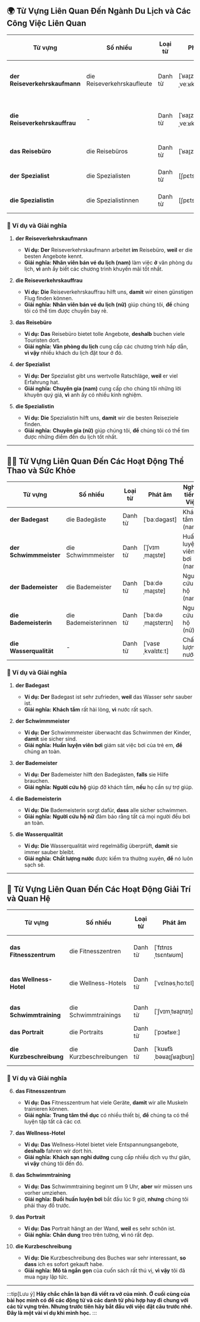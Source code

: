 ## **🌍 Từ Vựng Liên Quan Đến Ngành Du Lịch và Các Công Việc Liên Quan**

|**Từ vựng**|**Số nhiều**|**Loại từ**|**Phát âm**|**Nghĩa tiếng Việt**|
|---|---|---|---|---|
|**der Reiseverkehrskaufmann**|die Reiseverkehrskaufleute|Danh từ|[ˈʁaɪ̯zəfɛʁˌveːʁkʁaʊ̯fman]|Nhân viên bán vé du lịch (nam)|
|**die Reiseverkehrskauffrau**|-|Danh từ|[ˈʁaɪ̯zəfɛʁˌveːʁkʁaʊ̯fʁaʊ]|Nhân viên bán vé du lịch (nữ)|
|**das Reisebüro**|die Reisebüros|Danh từ|[ˈʁaɪ̯zəˌbyːʁo]|Văn phòng du lịch|
|**der Spezialist**|die Spezialisten|Danh từ|[ʃpɛtsɪˈaːlɪst]|Chuyên gia (nam)|
|**die Spezialistin**|die Spezialistinnen|Danh từ|[ʃpɛtsɪˈaːlɪstɪn]|Chuyên gia (nữ)|

### **📌 Ví dụ và Giải nghĩa**

1. **der Reiseverkehrskaufmann**
    
    - **Ví dụ:** **Der** Reiseverkehrskaufmann arbeitet **im** Reisebüro, **weil** er die besten Angebote kennt.
    - **Giải nghĩa:** **Nhân viên bán vé du lịch (nam)** làm việc **ở** văn phòng du lịch, **vì** anh ấy biết các chương trình khuyến mãi tốt nhất.
2. **die Reiseverkehrskauffrau**
    
    - **Ví dụ:** **Die** Reiseverkehrskauffrau hilft uns, **damit** wir einen günstigen Flug finden können.
    - **Giải nghĩa:** **Nhân viên bán vé du lịch (nữ)** giúp chúng tôi, **để** chúng tôi có thể tìm được chuyến bay rẻ.
3. **das Reisebüro**
    
    - **Ví dụ:** **Das** Reisebüro bietet tolle Angebote, **deshalb** buchen viele Touristen dort.
    - **Giải nghĩa:** **Văn phòng du lịch** cung cấp các chương trình hấp dẫn, **vì vậy** nhiều khách du lịch đặt tour ở đó.
4. **der Spezialist**
    
    - **Ví dụ:** **Der** Spezialist gibt uns wertvolle Ratschläge, **weil** er viel Erfahrung hat.
    - **Giải nghĩa:** **Chuyên gia (nam)** cung cấp cho chúng tôi những lời khuyên quý giá, **vì** anh ấy có nhiều kinh nghiệm.
5. **die Spezialistin**
    
    - **Ví dụ:** **Die** Spezialistin hilft uns, **damit** wir die besten Reiseziele finden.
    - **Giải nghĩa:** **Chuyên gia (nữ)** giúp chúng tôi, **để** chúng tôi có thể tìm được những điểm đến du lịch tốt nhất.

---

## **🏊‍♂️ Từ Vựng Liên Quan Đến Các Hoạt Động Thể Thao và Sức Khỏe**

|**Từ vựng**|**Số nhiều**|**Loại từ**|**Phát âm**|**Nghĩa tiếng Việt**|
|---|---|---|---|---|
|**der Badegast**|die Badegäste|Danh từ|[ˈbaːdəɡast]|Khách tắm (nam)|
|**der Schwimmmeister**|die Schwimmmeister|Danh từ|[ˈʃvɪmˌmaɪ̯stɐ]|Huấn luyện viên bơi (nam)|
|**der Bademeister**|die Bademeister|Danh từ|[ˈbaːdəˌmaɪ̯stɐ]|Người cứu hộ (nam)|
|**die Bademeisterin**|die Bademeisterinnen|Danh từ|[ˈbaːdəˌmaɪ̯stɐrɪn]|Người cứu hộ (nữ)|
|**die Wasserqualität**|-|Danh từ|[ˈvasɐˌkvalɪtɛːt]|Chất lượng nước|

### **📌 Ví dụ và Giải nghĩa**

1. **der Badegast**
    
    - **Ví dụ:** **Der** Badegast ist sehr zufrieden, **weil** das Wasser sehr sauber ist.
    - **Giải nghĩa:** **Khách tắm** rất hài lòng, **vì** nước rất sạch.
2. **der Schwimmmeister**
    
    - **Ví dụ:** **Der** Schwimmmeister überwacht das Schwimmen der Kinder, **damit** sie sicher sind.
    - **Giải nghĩa:** **Huấn luyện viên bơi** giám sát việc bơi của trẻ em, **để** chúng an toàn.
3. **der Bademeister**
    
    - **Ví dụ:** **Der** Bademeister hilft den Badegästen, **falls** sie Hilfe brauchen.
    - **Giải nghĩa:** **Người cứu hộ** giúp đỡ khách tắm, **nếu** họ cần sự trợ giúp.
4. **die Bademeisterin**
    
    - **Ví dụ:** **Die** Bademeisterin sorgt dafür, **dass** alle sicher schwimmen.
    - **Giải nghĩa:** **Người cứu hộ nữ** đảm bảo rằng tất cả mọi người đều bơi an toàn.
5. **die Wasserqualität**
    
    - **Ví dụ:** **Die** Wasserqualität wird regelmäßig überprüft, **damit** sie immer sauber bleibt.
    - **Giải nghĩa:** **Chất lượng nước** được kiểm tra thường xuyên, **để** nó luôn sạch sẽ.

---
## **🎤 Từ Vựng Liên Quan Đến Các Hoạt Động Giải Trí và Quan Hệ**

|**Từ vựng**|**Số nhiều**|**Loại từ**|**Phát âm**|**Nghĩa tiếng Việt**|
|---|---|---|---|---|
|**das Fitnesszentrum**|die Fitnesszentren|Danh từ|[ˈfɪtnɪsˌtsɛntʁʊm]|Trung tâm thể dục|
|**das Wellness-Hotel**|die Wellness-Hotels|Danh từ|[ˈvɛlnəsˌhoːtɛl]|Khách sạn nghỉ dưỡng|
|**das Schwimmtraining**|die Schwimmtrainings|Danh từ|[ˈʃvɪmˌtʁaɪ̯nɪŋ]|Huấn luyện bơi|
|**das Portrait**|die Portraits|Danh từ|[ˈpɔʁtʁeː]|Chân dung|
|**die Kurzbeschreibung**|die Kurzbeschreibungen|Danh từ|[ˈkʊʁt͡sˌbəʁaɪ̯ʃʁaɪ̯bʊŋ]|Mô tả ngắn gọn|

### **📌 Ví dụ và Giải nghĩa**

6. **das Fitnesszentrum**
    
    - **Ví dụ:** **Das** Fitnesszentrum hat viele Geräte, **damit** wir alle Muskeln trainieren können.
    - **Giải nghĩa:** **Trung tâm thể dục** có nhiều thiết bị, **để** chúng ta có thể luyện tập tất cả các cơ.
7. **das Wellness-Hotel**
    
    - **Ví dụ:** **Das** Wellness-Hotel bietet viele Entspannungsangebote, **deshalb** fahren wir dort hin.
    - **Giải nghĩa:** **Khách sạn nghỉ dưỡng** cung cấp nhiều dịch vụ thư giãn, **vì vậy** chúng tôi đến đó.
8. **das Schwimmtraining**
    
    - **Ví dụ:** **Das** Schwimmtraining beginnt um 9 Uhr, **aber** wir müssen uns vorher umziehen.
    - **Giải nghĩa:** **Buổi huấn luyện bơi** bắt đầu lúc 9 giờ, **nhưng** chúng tôi phải thay đồ trước.
9. **das Portrait**
    
    - **Ví dụ:** **Das** Portrait hängt an der Wand, **weil** es sehr schön ist.
    - **Giải nghĩa:** **Chân dung** treo trên tường, **vì** nó rất đẹp.
10. **die Kurzbeschreibung**
    
    - **Ví dụ:** **Die** Kurzbeschreibung des Buches war sehr interessant, **so dass** ich es sofort gekauft habe.
    - **Giải nghĩa:** **Mô tả ngắn gọn** của cuốn sách rất thú vị, **vì vậy** tôi đã mua ngay lập tức.


---
:::tip[Lưu ý]
**Hãy chắc chắn là bạn đã viết ra vở của mình. Ở cuối cùng của bài học mình có để các động từ và các danh từ phù hợp hay đi chung với các từ vựng trên. Nhưng trước tiên hãy bắt đầu với việc đặt câu trước nhé. Đây là một vài ví dụ khi mình học.**
:::